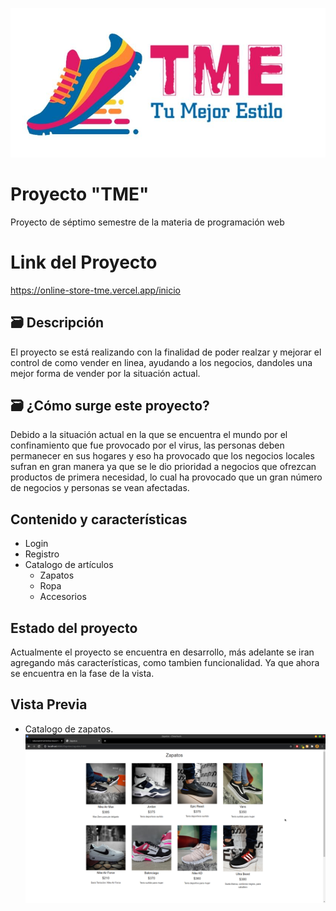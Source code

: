 ![error](https://github.com/robotech412/Online-StoreTME/blob/development/images/logo_navbar.jpg)
# Proyecto "TME"
Proyecto de séptimo semestre de la materia de programación web

# Link del Proyecto

https://online-store-tme.vercel.app/inicio


## 🗃️ Descripción
El proyecto se está realizando con la finalidad de poder realzar y mejorar el control de como vender en linea,
ayudando a los negocios, dandoles una mejor forma de vender por la situación actual.


## 🗃️ ¿Cómo surge este proyecto?
Debido a la situación actual en la que se encuentra el mundo por el confinamiento que fue provocado por el virus, las personas deben
permanecer en sus hogares y eso ha provocado que los negocios locales sufran en gran manera ya que se le dio prioridad a negocios que
ofrezcan productos de primera necesidad, lo cual ha provocado que un gran número de negocios y personas se vean afectadas.


## Contenido y características
- Login
- Registro
- Catalogo de artículos
    - Zapatos
    - Ropa
    - Accesorios
    
    
## Estado del proyecto
Actualmente el proyecto se encuentra en desarrollo, más adelante se iran agregando más características, como tambien 
funcionalidad. Ya que ahora se encuentra en la fase de la vista.

## Vista Previa
- Catalogo de zapatos.
![error](https://github.com/robotech412/Online-StoreTME/blob/development/images/categoria_zapatos.png)

